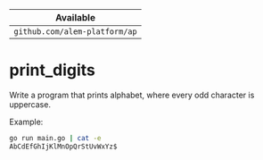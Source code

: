 | Available                     |
| ----------------------------- |
| `github.com/alem-platform/ap` |

# print_digits

Write a program that prints alphabet, where every odd character is uppercase.

Example:

```sh
go run main.go | cat -e
AbCdEfGhIjKlMnOpQrStUvWxYz$
```
